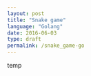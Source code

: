```yaml
---
layout: post
title: "Snake game"
language: "Golang"
date: 2016-06-03
type: draft
permalink: /snake_game-go
---
```


temp
